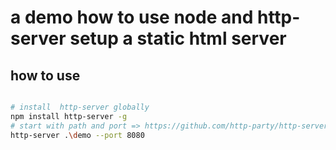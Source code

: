 # a demo how to use node and http-server setup a static html server

## how to use

``` bash

# install  http-server globally
npm install http-server -g
# start with path and port => https://github.com/http-party/http-server
http-server .\demo --port 8080

```